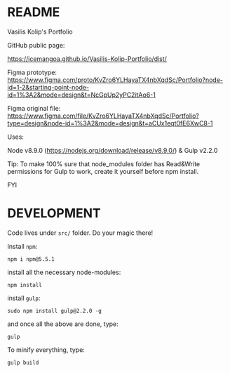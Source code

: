 # README

Vasilis Kolip's Portfolio

GitHub public page:

https://icemangoa.github.io/Vasilis-Kolip-Portfolio/dist/

Figma prototype: https://www.figma.com/proto/KvZro6YLHayaTX4nbXqdSc/Portfolio?node-id=1-2&starting-point-node-id=1%3A2&mode=design&t=NcGpUp2yPC2itAo6-1

Figma original file: https://www.figma.com/file/KvZro6YLHayaTX4nbXqdSc/Portfolio?type=design&node-id=1%3A2&mode=design&t=aCUx1eqt0fE6XwC8-1

Uses:

Node v8.9.0 (https://nodejs.org/download/release/v8.9.0/) & Gulp v2.2.0

Tip: To make 100% sure that node_modules folder has Read&Write permissions for Gulp to work, create it yourself before npm install.

FYI

# DEVELOPMENT

Code lives under `src/` folder. Do your magic there! 

Install `npm`:

```
npm i npm@5.5.1
```

install all the necessary node-modules:

```
npm install
```

install `gulp`:

```
sudo npm install gulp@2.2.0 -g
```

and once all the above are done, type:

```
gulp
```

To minify everything, type:

```
gulp build
```

